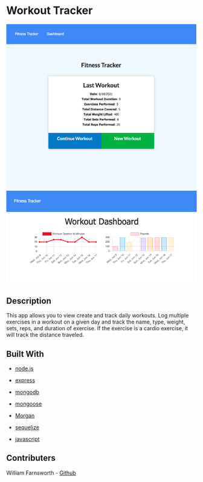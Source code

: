 # Workout Tracker

![ScreenShot](./assets/exScreenshot1.png)
![ScreenShot](./assets/exScreenshot2.png)

## Description

This app allows you to view create and track daily workouts. Log multiple exercises in a workout on a given day and track the name, type, weight, sets, reps, and duration of exercise. If the exercise is a cardio exercise, it will track the distance traveled.

## Built With

* [node.js](https://nodejs.org/en/)

* [express](https://expressjs.com/)

* [mongodb](https://www.mongodb.com/)

* [mongoose](https://mongoosejs.com/)

* [Morgan](https://www.npmjs.com/package/morgan)

* [sequelize](https://sequelize.org/)

* [javascript](https://developer.mozilla.org/en-US/docs/Web/javascript)

## Contributers

William Farnsworth - [Github](https://github.com/Cynwise)
